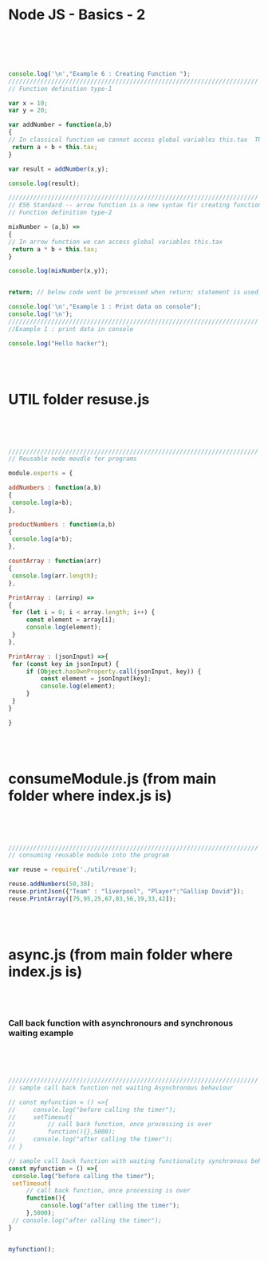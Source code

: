  # Node JS - Basics - 2 
   
   
   </br>
   </br>
   
   ```js
   

console.log('\n',"Example 6 : Creating Function ");
//////////////////////////////////////////////////////////////////////
// Function definition type-1

var x = 10;
var y = 20;

var addNumber = function(a,b)
{
// In classical function we cannot access global variables this.tax  THIS IS FIXED IN 2024   
    return a + b + this.tax;
}

var result = addNumber(x,y);

console.log(result);

//////////////////////////////////////////////////////////////////////
// ES6 Standard -- arrow function is a new syntax fir creating function
// Function definition type-2

mixNumber = (a,b) => 
{ 
// In arrow function we can access global variables this.tax        
    return a * b + this.tax; 
}

console.log(mixNumber(x,y));


return; // below code wont be processed when return; statement is used.

console.log('\n',"Example 1 : Print data on console");
console.log('\n');
//////////////////////////////////////////////////////////////////////
//Example 1 : print data in console 

console.log("Hello hacker");	
   
   ```
   </br>
   </br>
   
#  UTIL folder resuse.js
   
   </br>
   </br>   
   
   ```js
   
//////////////////////////////////////////////////////////////////////
// Reusable node moudle for programs 

module.exports = {

addNumbers : function(a,b)
{
    console.log(a+b);
},

productNumbers : function(a,b)
{
    console.log(a*b);
},

countArray : function(arr)
{
    console.log(arr.length);
},

PrintArray : (arrinp) =>
{
    for (let i = 0; i < array.length; i++) {
        const element = array[i];
        console.log(element);        
    }
},

PrintArray : (jsonInput) =>{
    for (const key in jsonInput) {
        if (Object.hasOwnProperty.call(jsonInput, key)) {
            const element = jsonInput[key];
            console.log(element);
        }
    }
}

}	
   
   ```
   </br>
   </br>
   
#  consumeModule.js (from main folder where index.js is)
    
   </br>
   </br>   
   
   ```js

//////////////////////////////////////////////////////////////////////
// consuming reusable module into the program

var reuse = require('./util/reuse');

reuse.addNumbers(50,30);
reuse.printJson({"Team" : "liverpool", "Player":"Galliop David"});
reuse.PrintArray([75,95,25,67,83,56,19,33,42]);


   ```

   </br>
   </br>

#  async.js (from main folder where index.js is)

</br>
</br>

### Call back function with asynchronours and synchronous waiting example 
   
   </br>
   </br>

   ```js

//////////////////////////////////////////////////////////////////////
// sample call back function not waiting Asynchronous behaviour 

// const myfunction = () =>{
//     console.log("before calling the timer");
//     setTimeout(
//         // call back function, once processing is over
//         function(){},5000);
//     console.log("after calling the timer");
// }

// sample call back function with waiting functionality synchronous behaviour 
const myfunction = () =>{
    console.log("before calling the timer");
    setTimeout(
        // call back function, once processing is over
        function(){
            console.log("after calling the timer");
        },5000);
    // console.log("after calling the timer");
}


myfunction();

   ```

   </br>
   </br>
